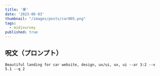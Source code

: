 ```yaml
---
title: '車'
date: '2023-06-03'
thumbnail: "/images/posts/car005.png"
tags:
  - midjourney
published: true
---
```


## 呪文（プロンプト）
```
Beautiful landing for car website, design, ux/ui, ux, ui --ar 3:2 --v 5.1 --q 2
```